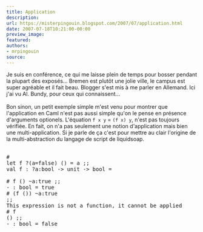 ```yaml
---
title: Application
description:
url: https://misterpingouin.blogspot.com/2007/07/application.html
date: 2007-07-18T10:21:00-00:00
preview_image:
featured:
authors:
- mrpingouin
source:
---
```


Je suis en conf&eacute;rence, ce qui me laisse plein de temps pour bosser pendant la plupart des expos&eacute;s... Bremen est plut&ocirc;t une jolie ville, le campus est super agr&eacute;able et il fait beau. Blogger s'est mis &agrave; me parler en Allemand. Ici j'ai vu Al. Bundy, pour ceux qui connaissent...<br/><br/>Bon sinon, un petit exemple simple m'est venu pour montrer que l'application en Caml n'est pas aussi simple qu'on le pense en pr&eacute;sence d'arguments optionels. L'&eacute;quation <code>f x y</code> = <code>(f x) y</code>, n'est pas toujours v&eacute;rifi&eacute;e. En fait, on n'a pas seulement une notion d'application mais bien une multi-application. Si je parle de &ccedil;a c'est pour mettre au clair l'origine de la multi-abstraction du langage de script de liquidsoap.<br/><br/><pre># let f ?(a=false) () = a ;;<br/>val f : ?a:bool -&gt; unit -&gt; bool = <fun><br/># f () ~a:true ;;<br/>- : bool = true<br/># (f ()) ~a:true ;;<br/>This expression is not a function, it cannot be applied<br/># f () ;;<br/>- : bool = false</fun></pre>

